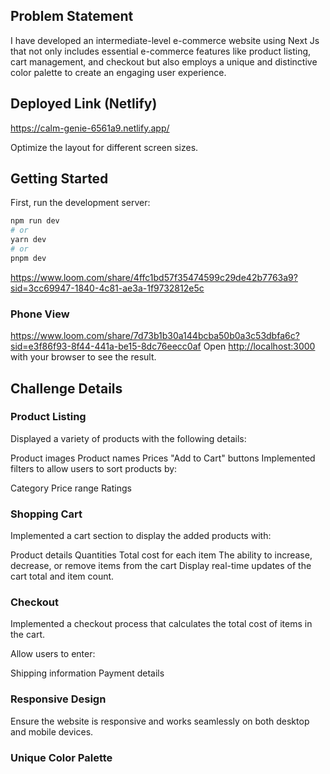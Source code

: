 
## Problem Statement
I have developed an intermediate-level e-commerce website using Next Js that not only includes essential e-commerce features like product listing, cart management, and checkout but also employs a unique and distinctive color palette to create an engaging user experience.

## Deployed Link (Netlify)
https://calm-genie-6561a9.netlify.app/

Optimize the layout for different screen sizes.

## Getting Started

First, run the development server:

```bash
npm run dev
# or
yarn dev
# or
pnpm dev
```
https://www.loom.com/share/4ffc1bd57f35474599c29de42b7763a9?sid=3cc69947-1840-4c81-ae3a-1f9732812e5c


### Phone View
https://www.loom.com/share/7d73b1b30a144bcba50b0a3c53dbfa6c?sid=e3f86f93-8f44-441a-be15-8dc76eecc0af
Open [http://localhost:3000](http://localhost:3000) with your browser to see the result.

## Challenge Details
 ### Product Listing
Displayed a variety of products with the following details:

Product images
Product names
Prices
"Add to Cart" buttons
Implemented filters to allow users to sort products by:

Category
Price range
Ratings
### Shopping Cart
Implemented a cart section to display the added products with:

Product details
Quantities
Total cost for each item
The ability to increase, decrease, or remove items from the cart
Display real-time updates of the cart total and item count.

### Checkout
Implemented a checkout process that calculates the total cost of items in the cart.

Allow users to enter:

Shipping information
Payment details
### Responsive Design
Ensure the website is responsive and works seamlessly on both desktop and mobile devices.


### Unique Color Palette



